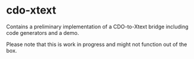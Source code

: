 cdo-xtext
=========

Contains a preliminary implementation of a CDO-to-Xtext bridge including code generators and a demo.

Please note that this is work in progress and might not function out of the box.
